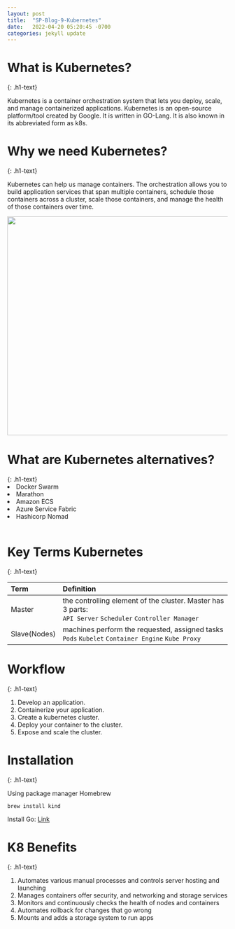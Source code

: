 ```yaml
---
layout: post
title:  "SP-Blog-9-Kubernetes"
date:   2022-04-20 05:20:45 -0700
categories: jekyll update
---
```

<link rel="stylesheet" href="/assets/css/style5.css">

<h1>What is Kubernetes?</h1>
{: .h1-text}

Kubernetes is a container orchestration system that lets you deploy, scale, and manage containerized applications. Kubernetes is an open-source platform/tool created by Google. It is written in GO-Lang. It is also known in its abbreviated form as k8s.

<h1> Why we need Kubernetes? </h1>
{: .h1-text}

Kubernetes can help us manage containers. The orchestration allows you to build application services that span multiple containers, schedule those containers across a cluster, scale those containers, and manage the health of those containers over time.

<img src="https://miro.medium.com/max/1400/0*GdJIbmPH1JLSLSj1.gif" width="800" height="500">

<h1>What are Kubernetes alternatives?</h1>
{: .h1-text}

<li> Docker Swarm </li>
<li> Marathon </li>
<li> Amazon ECS </li>
<li> Azure Service Fabric </li>
<li> Hashicorp Nomad </li>

<br>

<h1>Key Terms Kubernetes</h1>
{: .h1-text}

|Term|Definition|
|:-------------|:-------------|
|Master| the controlling element of the cluster. Master has 3 parts: <br> `API Server` `Scheduler` `Controller Manager`|
|Slave(Nodes)| machines perform the requested, assigned tasks <br> `Pods` `Kubelet` `Container Engine` `Kube Proxy`|

<h1>Workflow</h1>
{: .h1-text}

1. Develop an application.
1. Containerize your application.
1. Create a kubernetes cluster.
1. Deploy your container to the cluster. 
1. Expose and scale the cluster. 

<h1> Installation </h1>
{: .h1-text}

Using package manager Homebrew

```brew install kind```

Install Go: <a href="https://go.dev/"> Link </a>

<h1> K8 Benefits </h1>
{: .h1-text}

1. Automates various manual processes and controls server hosting and launching
1. Manages containers offer security, and networking and storage services
1. Monitors and continuously checks the health of nodes and containers
1. Automates rollback for changes that go wrong 
1. Mounts and adds a storage system to run apps